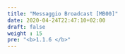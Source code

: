```yaml
---
title: "Messaggio Broadcast [MB00]"
date: 2020-04-24T22:47:10+02:00
draft: false
weight : 15
pre: "<b>1.1.6 </b>"
---
```

